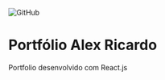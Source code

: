![GitHub](https://img.shields.io/github/license/Csalex123/portfolio-react)

# Portfólio Alex Ricardo
Portfolio desenvolvido com React.js
